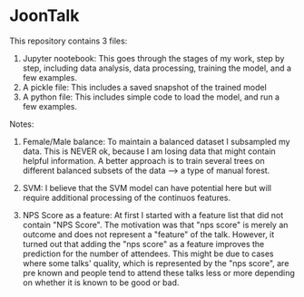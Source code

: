 # JoonTalk
This repository contains 3 files:
1. Jupyter nootebook: This goes through the stages of my work, step by step, including data analysis, data processing, training the model, and a few examples.
2. A pickle file: This includes a saved snapshot of the trained model
3. A python file: This includes simple code to load the model, and run a few examples.

Notes:
1. Female/Male balance:
To maintain a balanced dataset I subsampled my data. This is NEVER ok, because I am losing data that might contain helpful information.
A better approach is to train several trees on different balanced subsets of the data --> a type of manual forest.

2. SVM:
I believe that the SVM  model can have potential here but will require additional processing of the continuos features.

3. NPS Score as a feature:
At first I started with a feature list that did not contain "NPS Score". The motivation was that "nps score" is merely an outcome and does not represent a "feature" of the talk. However, it turned out that adding the "nps score" as a feature improves the prediction for the number of attendees.
This might be due to cases where some talks' quality, which is represented by the "nps score", are pre known and people tend to attend these talks less or more depending on whether it is known to be good or bad.
